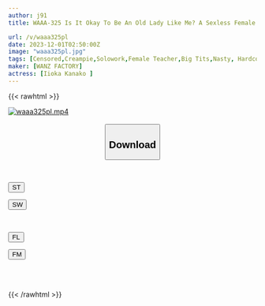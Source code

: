 ```yaml
---
author: j91
title: WAAA-325 Is It Okay To Be An Old Lady Like Me? A Sexless Female Teacher Who Lost To Her Student's Fierce Attack Is Drowning In The Creampie Piston And Her Uterus Goes Crazy! Kana Morisawa

url: /v/waaa325pl
date: 2023-12-01T02:50:00Z
image: "waaa325pl.jpg"
tags: [Censored,Creampie,Solowork,Female Teacher,Big Tits,Nasty, Hardcore,Slender	 ]
maker: [WANZ FACTORY]
actress: [Iioka Kanako ]
---
```



{{< rawhtml >}}

<div class="video" data-videoid="qyyvK3LQ3Ztz97X">
    <a href="javascript:;">
        <img src="/v/waaa325pl/waaa325pl.jpg" width="WIDTH" height="HEIGHT" alt="waaa325pl.mp4" loading="lazy">
    </a>
</div>

<script type="text/javascript" src="https://j91.asia/asset/on-demand-st.js"></script>

<br>
  <link rel="stylesheet" href="https://j91.asia/asset/bs5.css">
  
  <center>
  <button class="btn btn-primary" type="button" data-bs-toggle="collapse" data-bs-target=".multi-collapse" aria-expanded="false" aria-controls="multiCollapseExample1 multiCollapseExample2"><h2>Download</h2></button></center>
</p>
<div class="row">
  <div class="col">
    <div class="collapse multi-collapse" id="multiCollapseExample1">
      <div class="card card-body">
	      	      <br>
<div class="buttons">  
<p><a href="https://streamtape.to/v/qyyvK3LQ3Ztz97X" target="_blank"><button class="btn-hover color-3"><i class="fa fa-download"></i> ST</button></a></p>
<p><a href="https://flaswish.com/pin4bj4tzlgx" target="_blank"><button class="btn-hover color-2"><i class="fa fa-download"></i> SW</button></a></p></div>
    </div>
  </div>
</div>
  <div class="col">
    <div class="collapse multi-collapse" id="multiCollapseExample2">
      <div class="card card-body">
	      <br>
<div class="buttons">
<p><a href="javascript:;" target="_blank"><button class="btn-hover color-9"><i class="fa fa-download"></i> FL</button></a></p>
<p><a href="javascript:;" target="_blank"><button class="btn-hover color-8"><i class="fa fa-download"></i> FM</button></a></p></div>
<br><br>
      </div>
    </div>
  </div>
</div>

{{< /rawhtml >}}